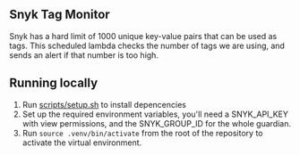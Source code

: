 ## Snyk Tag Monitor

Snyk has a hard limit of 1000 unique key-value pairs that can be used as tags. This scheduled lambda checks the number of tags we are using, and sends an alert if that number is too high.

## Running locally
1. Run [scripts/setup.sh](./scripts/setup.sh) to install depencencies
2. Set up the required environment variables, you'll need a SNYK_API_KEY with view permissions, and the SNYK_GROUP_ID for the whole guardian. 
3. Run `source .venv/bin/activate` from the root of the repository to activate the virtual environment.

